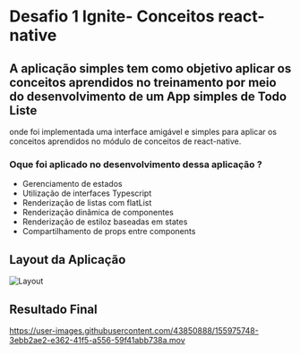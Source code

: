 # Desafio 1 Ignite- Conceitos react-native 

## A aplicação simples tem como  objetivo aplicar os  conceitos aprendidos no treinamento por meio do desenvolvimento de um App simples de Todo Liste 
onde foi implementada uma interface amigável e simples  para aplicar os conceitos aprendidos no módulo de conceitos de react-native.

### Oque foi aplicado no desenvolvimento dessa aplicação ?

- Gerenciamento de estados 
- Utilização de interfaces Typescript
- Renderização de listas com flatList
- Renderização dinâmica de componentes
- Renderização de estiloz baseadas em states
- Compartilhamento de props entre components


## Layout da Aplicação
![Layout](https://user-images.githubusercontent.com/43850888/155974555-d3c3b346-09e3-4401-b692-3c5fea5cb231.png)

## Resultado Final

https://user-images.githubusercontent.com/43850888/155975748-3ebb2ae2-e362-41f5-a556-59f41abb738a.mov
